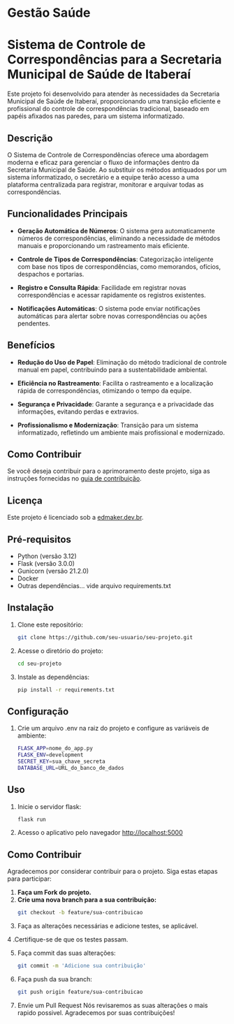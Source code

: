 # Gestão Saúde

# Sistema de Controle de Correspondências para a Secretaria Municipal de Saúde de Itaberaí

Este projeto foi desenvolvido para atender às necessidades da Secretaria Municipal de Saúde de Itaberaí, proporcionando uma transição eficiente e profissional do controle de correspondências tradicional, baseado em papéis afixados nas paredes, para um sistema informatizado.

## Descrição

O Sistema de Controle de Correspondências oferece uma abordagem moderna e eficaz para gerenciar o fluxo de informações dentro da Secretaria Municipal de Saúde. Ao substituir os métodos antiquados por um sistema informatizado, o secretário e a equipe terão acesso a uma plataforma centralizada para registrar, monitorar e arquivar todas as correspondências.

## Funcionalidades Principais

- **Geração Automática de Números**: O sistema gera automaticamente números de correspondências, eliminando a necessidade de métodos manuais e proporcionando um rastreamento mais eficiente.

- **Controle de Tipos de Correspondências**: Categorização inteligente com base nos tipos de correspondências, como memorandos, ofícios, despachos e portarias.

- **Registro e Consulta Rápida**: Facilidade em registrar novas correspondências e acessar rapidamente os registros existentes.

- **Notificações Automáticas**: O sistema pode enviar notificações automáticas para alertar sobre novas correspondências ou ações pendentes.

## Benefícios

- **Redução do Uso de Papel**: Eliminação do método tradicional de controle manual em papel, contribuindo para a sustentabilidade ambiental.

- **Eficiência no Rastreamento**: Facilita o rastreamento e a localização rápida de correspondências, otimizando o tempo da equipe.

- **Segurança e Privacidade**: Garante a segurança e a privacidade das informações, evitando perdas e extravios.

- **Profissionalismo e Modernização**: Transição para um sistema informatizado, refletindo um ambiente mais profissional e modernizado.

## Como Contribuir

Se você deseja contribuir para o aprimoramento deste projeto, siga as instruções fornecidas no [guia de contribuição](CONTRIBUTING.md).

## Licença

Este projeto é licenciado sob a [edmaker.dev.br](LICENSE).


## Pré-requisitos

- Python (versão 3.12)
- Flask (versão 3.0.0)
- Gunicorn (versão 21.2.0)
- Docker
- Outras dependências... vide arquivo requirements.txt

## Instalação

1. Clone este repositório:

   ```bash
   git clone https://github.com/seu-usuario/seu-projeto.git
2. Acesse o diretório do projeto:
   ```bash
   cd seu-projeto

3. Instale as dependências:
   ```bash
   pip install -r requirements.txt

## Configuração

1. Crie um arquivo .env na raiz do projeto e configure as variáveis de ambiente:
    ```bash
    FLASK_APP=nome_do_app.py
    FLASK_ENV=development
    SECRET_KEY=sua_chave_secreta
    DATABASE_URL=URL_do_banco_de_dados

## Uso

1. Inicie o servidor flask:
     ```bash
     flask run
2. Acesso o aplicativo pelo navegador [http://localhost:5000](http://localhost:5000)

## Como Contribuir

Agradecemos por considerar contribuir para o projeto. Siga estas etapas para participar:

1. **Faça um Fork do projeto.**
2. **Crie uma nova branch para a sua contribuição:**
   ```bash
   git checkout -b feature/sua-contribuicao

3. Faça as alterações necessárias e adicione testes, se aplicável.

  4 .Certifique-se de que os testes passam.

5. Faça commit das suas alterações:
    ```bash
    git commit -m 'Adicione sua contribuição'

7. Faça push da sua branch:
   ```bash
   git push origin feature/sua-contribuicao

9. Envie um Pull Request
    Nós revisaremos as suas alterações o mais rapido possivel. Agradecemos por suas contribuições!
